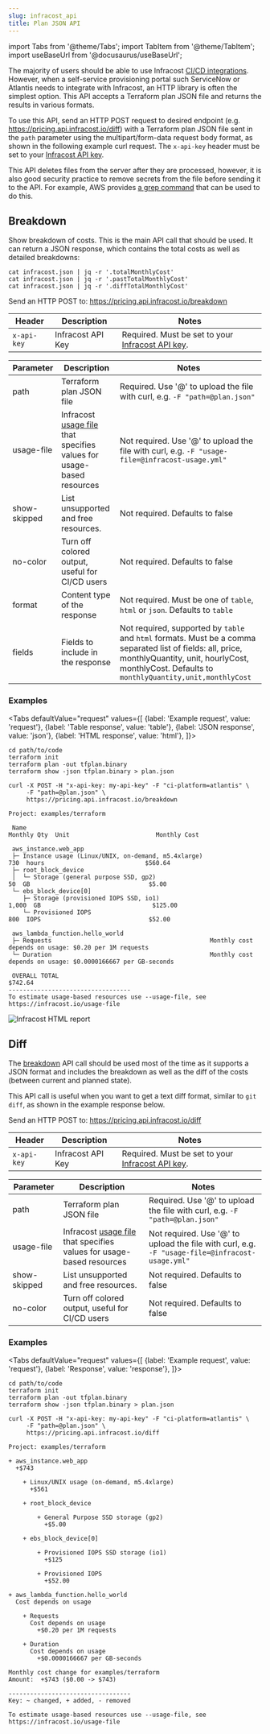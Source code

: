 ```yaml
---
slug: infracost_api
title: Plan JSON API
---
```


import Tabs from '@theme/Tabs';
import TabItem from '@theme/TabItem';
import useBaseUrl from '@docusaurus/useBaseUrl';

The majority of users should be able to use Infracost [CI/CD integrations](/docs/integrations/cicd/). However, when a self-service provisioning portal such ServiceNow or Atlantis needs to integrate with Infracost, an HTTP library is often the simplest option. This API accepts a Terraform plan JSON file and returns the results in various formats.

To use this API, send an HTTP POST request to desired endpoint (e.g. https://pricing.api.infracost.io/diff) with a Terraform plan JSON file sent in the `path` parameter using the multipart/form-data request body format, as shown in the following example curl request. The `x-api-key` header must be set to your [Infracost API key](/docs/#2-get-api-key).

This API deletes files from the server after they are processed, however, it is also good security practice to remove secrets from the file before sending it to the API. For example, AWS provides [a grep command](https://gist.github.com/alikhajeh1/f2c3f607c44dabc70c73e04d47bb1307) that can be used to do this.

## Breakdown

Show breakdown of costs. This is the main API call that should be used. It can return a JSON response, which contains the total costs as well as detailed breakdowns:
```
cat infracost.json | jq -r '.totalMonthlyCost'
cat infracost.json | jq -r '.pastTotalMonthlyCost'
cat infracost.json | jq -r '.diffTotalMonthlyCost'
```

Send an HTTP POST to: https://pricing.api.infracost.io/breakdown

| Header | Description | Notes |
| ---       | ---         | ---   |
| `x-api-key` | Infracost API Key | Required.  Must be set to your [Infracost API key](/docs/#2-get-api-key). |

| Parameter | Description | Notes |
| ---       | ---         | ---   |
| path | Terraform plan JSON file | Required. Use '@' to upload the file with curl, e.g. `-F "path=@plan.json"` |
| usage-file | Infracost [usage file](/docs/features/usage_based_resources) that specifies values for usage-based resources | Not required. Use '@' to upload the file with curl, e.g. `-F "usage-file=@infracost-usage.yml"` |
| show-skipped | List unsupported and free resources. | Not required. Defaults to false |
| no-color | Turn off colored output, useful for CI/CD users | Not required. Defaults to false |
| format | Content type of the response | Not required.  Must be one of `table`, `html` or `json`.  Defaults to `table` |
| fields | Fields to include in the response | Not required, supported by `table` and `html` formats.  Must be a comma separated list of fields: all, price, monthlyQuantity, unit, hourlyCost, monthlyCost.  Defaults to `monthlyQuantity,unit,monthlyCost` |

### Examples

<Tabs
defaultValue="request"
values={[
{label: 'Example request', value: 'request'},
{label: 'Table response', value: 'table'},
{label: 'JSON response', value: 'json'},
{label: 'HTML response', value: 'html'},
]}>
<TabItem value="request">

  ```shell
  cd path/to/code
  terraform init
  terraform plan -out tfplan.binary
  terraform show -json tfplan.binary > plan.json

  curl -X POST -H "x-api-key: my-api-key" -F "ci-platform=atlantis" \
       -F "path=@plan.json" \
       https://pricing.api.infracost.io/breakdown
  ```

  </TabItem>
  <TabItem value="table">

  ```text
  Project: examples/terraform
  
   Name                                                           Monthly Qty  Unit                        Monthly Cost 
                                                                                                                        
   aws_instance.web_app                                                                                                 
   ├─ Instance usage (Linux/UNIX, on-demand, m5.4xlarge)                  730  hours                            $560.64 
   ├─ root_block_device                                                                                                 
   │  └─ Storage (general purpose SSD, gp2)                                50  GB                                 $5.00 
   └─ ebs_block_device[0]                                                                                               
      ├─ Storage (provisioned IOPS SSD, io1)                            1,000  GB                               $125.00 
      └─ Provisioned IOPS                                                 800  IOPS                              $52.00 
                                                                                                                        
   aws_lambda_function.hello_world                                                                                      
   ├─ Requests                                            Monthly cost depends on usage: $0.20 per 1M requests          
   └─ Duration                                            Monthly cost depends on usage: $0.0000166667 per GB-seconds   
                                                                                                                        
   OVERALL TOTAL                                                                                                $742.64 
  ----------------------------------
  To estimate usage-based resources use --usage-file, see https://infracost.io/usage-file
  ```

  </TabItem>
  <TabItem value="json">

  </TabItem>
  <TabItem value="html">
    <img src={useBaseUrl("img/screenshots/html_report.png")} alt="Infracost HTML report" />
  </TabItem>
</Tabs>

## Diff 

The [breakdown](#breakdown) API call should be used most of the time as it supports a JSON format and includes the breakdown as well as the diff of the costs (between current and planned state).

This API call is useful when you want to get a text diff format, similar to `git diff`, as shown in the example response below.

Send an HTTP POST to: https://pricing.api.infracost.io/diff

| Header | Description | Notes |
| ---       | ---         | ---   |
| `x-api-key` | Infracost API Key | Required.  Must be set to your [Infracost API key](/docs/#2-get-api-key). |

| Parameter | Description | Notes |
| ---       | ---         | ---   |
| path | Terraform plan JSON file | Required. Use '@' to upload the file with curl, e.g. `-F "path=@plan.json"` |
| usage-file | Infracost [usage file](/docs/features/usage_based_resources) that specifies values for usage-based resources | Not required. Use '@' to upload the file with curl, e.g. `-F "usage-file=@infracost-usage.yml"` |
| show-skipped | List unsupported and free resources. | Not required. Defaults to false |
| no-color | Turn off colored output, useful for CI/CD users | Not required. Defaults to false |

### Examples

<Tabs
  defaultValue="request"
  values={[
    {label: 'Example request', value: 'request'},
    {label: 'Response', value: 'response'},
  ]}>
  <TabItem value="request">

  ```shell
  cd path/to/code
  terraform init
  terraform plan -out tfplan.binary
  terraform show -json tfplan.binary > plan.json

  curl -X POST -H "x-api-key: my-api-key" -F "ci-platform=atlantis" \
       -F "path=@plan.json" \
       https://pricing.api.infracost.io/diff
  ```

  </TabItem>
  <TabItem value="response">

  ```text
  Project: examples/terraform

  + aws_instance.web_app
    +$743

      + Linux/UNIX usage (on-demand, m5.4xlarge)
        +$561

      + root_block_device

          + General Purpose SSD storage (gp2)
            +$5.00

      + ebs_block_device[0]

          + Provisioned IOPS SSD storage (io1)
            +$125

          + Provisioned IOPS
            +$52.00

  + aws_lambda_function.hello_world
    Cost depends on usage

      + Requests
        Cost depends on usage
          +$0.20 per 1M requests

      + Duration
        Cost depends on usage
          +$0.0000166667 per GB-seconds

  Monthly cost change for examples/terraform
  Amount:  +$743 ($0.00 -> $743)

  ----------------------------------
  Key: ~ changed, + added, - removed

  To estimate usage-based resources use --usage-file, see https://infracost.io/usage-file
  ```

  </TabItem>
</Tabs>
